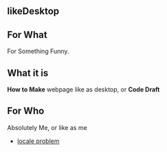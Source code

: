 likeDesktop
---

## For What
For Something Funny.

## What it is
**How to Make** webpage like as desktop, or **Code Draft**

## For Who
Absolutely Me, or like as me

- [locale problem][1]


[1]:md/cpp_question/fstream_open_failed_when_path_have_some_characters_which_are_not_alphabet.md
